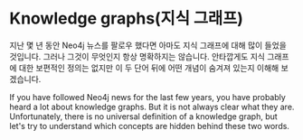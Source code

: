 # Knowledge graphs(지식 그래프)

지난 몇 년 동안 Neo4j 뉴스를 팔로우 했다면 아마도 지식 그래프에 대해 많이 들었을 것입니다. 그러나 그것이 무엇인지 항상 명확하지는 않습니다. 안타깝게도 지식 그래프에 대한 보편적인 정의는 없지만 이 두 단어 뒤에 어떤 개념이 숨겨져 있는지 이해해 보겠습니다.


If you have followed Neo4j news for the last few years, you have probably heard a lot about knowledge graphs. But it is not always clear what they are. Unfortunately, there is no universal definition of a knowledge graph, but let's try to understand which concepts are hidden behind these two words.